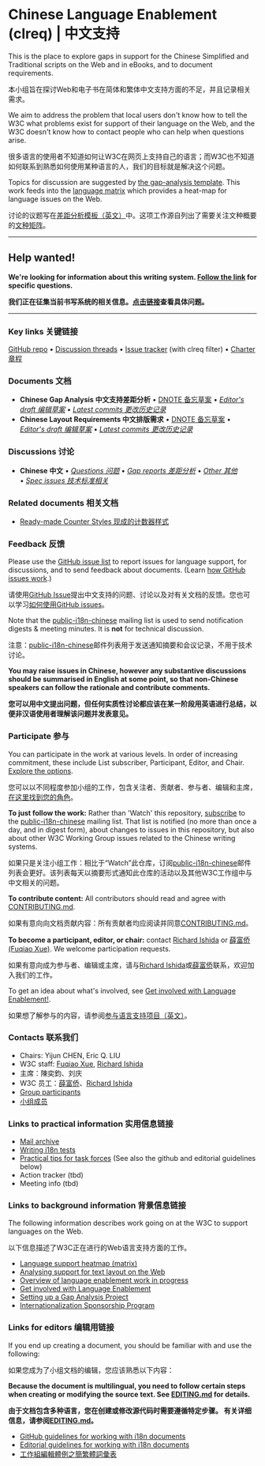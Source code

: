 # Chinese Language Enablement (clreq) | 中文支持

This is the place to explore gaps in support for the Chinese Simplified and Traditional scripts on the Web and in eBooks, and to document requirements.

本小组旨在探讨Web和电子书在简体和繁体中文支持方面的不足，并且记录相关需求。

We aim to address the problem that local users don't know how to tell the W3C what problems exist for support of their language on the Web, and the W3C doesn't know how to contact people who can help when questions arise.

很多语言的使用者不知道如何让W3C在网页上支持自己的语言；而W3C也不知道如何联系到熟悉如何使用某种语言的人，我们的目标就是解决这个问题。

Topics for discussion are suggested by [the gap-analysis template](https://www.w3.org/International/i18n-activity/templates/gap-analysis/gap-analysis_template.html). This work feeds into the [language matrix](https://www.w3.org/International/typography/gap-analysis/language-matrix.html) which provides a heat-map for language issues on the Web.

讨论的议题写在[差距分析模板（英文）](https://www.w3.org/International/i18n-activity/templates/gap-analysis/gap-analysis_template.html)中。这项工作源自列出了需要关注文种概要的[文种矩阵](https://www.w3.org/International/typography/gap-analysis/language-matrix.html)。

---

## Help wanted!
**We're looking for information about this writing system. [Follow the link](https://github.com/w3c/clreq/issues?q=is:issue+is:open+label:%E5%95%8F%E9%A1%8C/question) for specific questions.**

**我们正在征集当前书写系统的相关信息。[点击链接](https://github.com/w3c/clreq/issues?q=is:issue+is:open+label:%E5%95%8F%E9%A1%8C/question)查看具体问题。**

---

### Key links 关键链接
[GitHub repo](https://github.com/w3c/clreq) • [Discussion threads](https://github.com/w3c/clreq/issues) • [Issue tracker](https://www.w3.org/International/i18n-activity/textlayout/?filter=clreq) (with clreq filter) • [Charter 章程](https://www.w3.org/International/clreq/charter/)


### Documents 文档
- **Chinese Gap Analysis 中文支持差距分析** • [DNOTE 备忘草案](https://www.w3.org/TR/clreq-gap) • [*Editor's draft 编辑草案*](https://www.w3.org/International/clreq/gap-analysis/) • [*Latest commits 更改历史记录*](https://github.com/w3c/clreq/commits/gh-pages/gap-analysis/index.html)
- **Chinese Layout Requirements 中文排版需求** • [DNOTE 备忘草案](https://www.w3.org/TR/clreq) • [*Editor's draft 编辑草案*](https://www.w3.org/International/clreq/) • [*Latest commits 更改历史记录*](https://github.com/w3c/clreq/commits/gh-pages/index.html)


### Discussions 讨论
- **Chinese 中文** • [*Questions 问题*](https://github.com/w3c/clreq/issues?q=is%3Aissue+is%3Aopen+label%3A問題/question )
• [*Gap reports 差距分析*](https://github.com/w3c/clreq/labels/doc%3Aclreq)
• [*Other 其他*](https://github.com/w3c/clreq/issues?q=is%3Aopen+-label%3A%E5%95%8F%E9%A1%8C%2Fquestion+-label%3Agap) 
• [*Spec issues 技术标准相关*](https://github.com/w3c/i18n-activity/issues?q=is%3Aopen+label%3Aclreq+label%3Aspec-type-issue)


### Related documents 相关文档
- [Ready-made Counter Styles 现成的计数器样式](https://www.w3.org/TR/predefined-counter-styles/)


### Feedback 反馈
Please use the [GitHub issue list](https://github.com/w3c/clreq/issues) to report issues for language support, for discussions, and to send feedback about documents. (Learn [how GitHub issues work](https://www.w3.org/International/i18n-activity/guidelines/issues.html).)

请使用[GitHub Issue](https://github.com/w3c/clreq/issues)提出中文支持的问题、讨论以及对有关文档的反馈。您也可以学习[如何使用GitHub issues](https://www.w3.org/International/i18n-activity/guidelines/issues.zh-hans.html)。

Note that the [public-i18n-chinese](https://lists.w3.org/Archives/Public/public-i18n-chinese/) mailing list is used to send notification digests & meeting minutes. It is **not** for technical discussion.

注意：[public-i18n-chinese](https://lists.w3.org/Archives/Public/public-i18n-chinese/)邮件列表用于发送通知摘要和会议记录，不用于技术讨论。

**You may raise issues in Chinese, however any substantive discussions should be summarised in English at some point, so that non-Chinese speakers can follow the rationale and contribute comments.**

**您可以用中文提出问题，但任何实质性讨论都应该在某一阶段用英语进行总结，以便非汉语使用者理解该问题并发表意见。**


### Participate 参与
You can participate in the work at various levels. In order of increasing commitment, these include List subscriber, Participant, Editor, and Chair. [Explore the options](https://www.w3.org/International/i18n-drafts/pages/languagedev_participation.html).

您可以以不同程度参加小组的工作，包含关注者、贡献者、参与者、编辑和主席，[在这里找到您的角色](https://www.w3.org/International/i18n-drafts/pages/task_force_roles)。

**To just follow the work:** Rather than 'Watch' this repository, [subscribe](mailto:public-i18n-chinese-request@w3.org?subject=subscribe) to the [public-i18n-chinese](https://lists.w3.org/Archives/Public/public-i18n-chinese/) mailing list. That list is notified (no more than once a day, and in digest form), about changes to issues in this repository, but also about other W3C Working Group issues related to the Chinese writing systems.

如果只是关注小组工作：相比于“Watch”此仓库，订阅[public-i18n-chinese](https://lists.w3.org/Archives/Public/public-i18n-chinese/)邮件列表会更好。该列表每天以摘要形式通知此仓库的活动以及其他W3C工作组中与中文相关的问题。

**To contribute content:** All contributors should read and agree with [CONTRIBUTING.md](CONTRIBUTING.md).

如果有意向向文档贡献内容：所有贡献者均应阅读并同意[CONTRIBUTING.md](CONTRIBUTING.md)。

**To become a participant, editor, or chair:** contact [Richard Ishida](mailto:ishida@w3.org) or [薛富侨 (Fuqiao Xue)](mailto:xfq@w3.org). We welcome participation requests.

如果有意向成为参与者、编辑或主席，请与[Richard Ishida](mailto:ishida@w3.org)或[薛富侨](mailto:xfq@w3.org)联系，欢迎加入我们的工作。

To get an idea about what's involved, see  [Get involved with Language Enablement!](https://www.w3.org/International/i18n-drafts/pages/languagedev_participation). 

如果想了解参与的内容，请参阅[参与语言支持项目（英文）](https://www.w3.org/International/i18n-drafts/pages/languagedev_participation)。

### Contacts 联系我们

- Chairs: Yijun CHEN, Eric Q. LIU
- W3C staff: [Fuqiao Xue](mailto:xfq@w3.org), [Richard Ishida](mailto:ishida@w3.org)
- 主席：陳奕鈞、刘庆
- W3C 员工：[薛富侨](mailto:xfq@w3.org)、[Richard Ishida](mailto:ishida@w3.org)
- [Group participants](https://www.w3.org/groups/tf/i18n-clreq/participants)
- [小组成员](https://www.w3.org/groups/tf/i18n-clreq/participants)


### Links to practical information 实用信息链接
- [Mail archive](https://lists.w3.org/Archives/Public/public-i18n-chinese/)
- [Writing i18n tests](https://github.com/w3c/i18n-activity/wiki/Writing-i18n-tests)
- [Practical tips for task forces](https://www.w3.org/International/i18n-activity/guidelines/process.html) (See also the github and editorial guidelines below)
- Action tracker (tbd)
- Meeting info (tbd)


### Links to background information 背景信息链接
The following information describes work going on at the W3C to support languages on the Web.

以下信息描述了W3C正在进行的Web语言支持方面的工作。

- [Language support heatmap (matrix)](https://www.w3.org/International/typography/gap-analysis/language-matrix.html)
- [Analysing support for text layout on the Web](https://www.w3.org/International/i18n-drafts/nav/languagedev)
- [Overview of language enablement work in progress](https://www.w3.org/International/i18n-drafts/nav/languagedev)
- [Get involved with Language Enablement](https://www.w3.org/International/i18n-drafts/pages/languagedev_participation)
- [Setting up a Gap Analysis Project](https://github.com/w3c/typography/wiki/Setting-up-a-Gap-Analysis-Project)
- [Internationalization Sponsorship Program](https://www.w3.org/International/sponsorship/)


### Links for editors 编辑用链接
If you end up creating a document, you should be familiar with and use the following:

如果您成为了小组文档的编辑，您应该熟悉以下内容：

**Because the document is multilingual, you need to follow certain steps when creating or modifying the source text. See [EDITING.md](https://w3c.github.io/clreq/EDITING) for details.**

**由于文档包含多种语言，您在创建或修改源代码时需要遵循特定步骤。 有关详细信息，请参阅[EDITING.md](https://w3c.github.io/clreq/EDITING)。**

- [GitHub guidelines for working with i18n documents](https://www.w3.org/International/i18n-activity/guidelines/github)
- [Editorial guidelines for working with i18n documents](https://www.w3.org/International/i18n-activity/guidelines/editing)
- [工作組編輯體例之簡繁體詞彙表](https://github.com/w3c/clreq/wiki/%E5%B7%A5%E4%BD%9C%E7%B5%84%E7%B7%A8%E8%BC%AF%E9%AB%94%E4%BE%8B%E4%B9%8B%E7%B0%A1%E7%B9%81%E9%AB%94%E8%A9%9E%E5%BD%99%E8%A1%A8)
